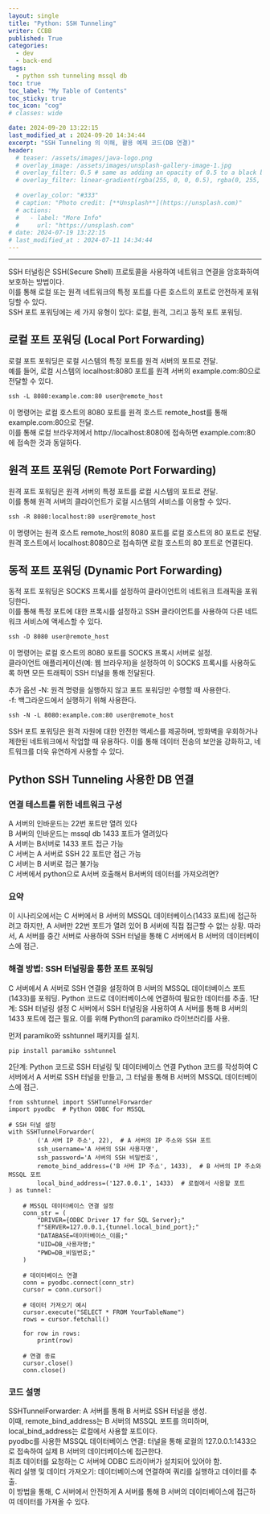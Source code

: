 ```yaml
---
layout: single
title: "Python: SSH Tunneling"
writer: CCBB
published: True
categories:
  - dev 
  - back-end
tags:
  - python ssh tunneling mssql db
toc: true
toc_label: "My Table of Contents"
toc_sticky: true
toc_icon: "cog"
# classes: wide

date: 2024-09-20 13:22:15
last_modified_at : 2024-09-20 14:34:44
excerpt: "SSH Tunneling 의 이해, 활용 예제 코드(DB 연결)"
header:
  # teaser: /assets/images/java-logo.png
  # overlay_image: /assets/images/unsplash-gallery-image-1.jpg
  # overlay_filter: 0.5 # same as adding an opacity of 0.5 to a black background
  # overlay_filter: linear-gradient(rgba(255, 0, 0, 0.5), rgba(0, 255, 255, 0.5))
  
  # overlay_color: "#333"
  # caption: "Photo credit: [**Unsplash**](https://unsplash.com)"
  # actions:
  #   - label: "More Info"
  #     url: "https://unsplash.com"
# date: 2024-07-19 13:22:15
# last_modified_at : 2024-07-11 14:34:44
---
```

---

<!-- # Python SSH Tunneling -->

SSH 터널링은 SSH(Secure Shell) 프로토콜을 사용하여 네트워크 연결을 암호화하여 보호하는 방법이다.  
이를 통해 로컬 또는 원격 네트워크의 특정 포트를 다른 호스트의 포트로 안전하게 포워딩할 수 있다.  
SSH 포트 포워딩에는 세 가지 유형이 있다: 로컬, 원격, 그리고 동적 포트 포워딩.

## 로컬 포트 포워딩 (Local Port Forwarding)
로컬 포트 포워딩은 로컬 시스템의 특정 포트를 원격 서버의 포트로 전달.  
예를 들어, 로컬 시스템의 localhost:8080 포트를 원격 서버의 example.com:80으로 전달할 수 있다.

```
ssh -L 8080:example.com:80 user@remote_host
```
이 명령어는 로컬 호스트의 8080 포트를 원격 호스트 remote_host를 통해 example.com:80으로 전달.   
이를 통해 로컬 브라우저에서 http://localhost:8080에 접속하면 example.com:80에 접속한 것과 동일하다.  

## 원격 포트 포워딩 (Remote Port Forwarding)
원격 포트 포워딩은 원격 서버의 특정 포트를 로컬 시스템의 포트로 전달.   
이를 통해 원격 서버의 클라이언트가 로컬 시스템의 서비스를 이용할 수 있다.

```
ssh -R 8080:localhost:80 user@remote_host
```
이 명령어는 원격 호스트 remote_host의 8080 포트를 로컬 호스트의 80 포트로 전달.   
원격 호스트에서 localhost:8080으로 접속하면 로컬 호스트의 80 포트로 연결된다.

## 동적 포트 포워딩 (Dynamic Port Forwarding)
동적 포트 포워딩은 SOCKS 프록시를 설정하여 클라이언트의 네트워크 트래픽을 포워딩한다.  
이를 통해 특정 포트에 대한 프록시를 설정하고 SSH 클라이언트를 사용하여 다른 네트워크 서비스에 액세스할 수 있다.

```
ssh -D 8080 user@remote_host
```
이 명령어는 로컬 호스트의 8080 포트를 SOCKS 프록시 서버로 설정.  
클라이언트 애플리케이션(예: 웹 브라우저)을 설정하여 이 SOCKS 프록시를 사용하도록 하면 모든 트래픽이 SSH 터널을 통해 전달된다.  

추가 옵션
-N: 원격 명령을 실행하지 않고 포트 포워딩만 수행할 때 사용한다.  
-f: 백그라운드에서 실행하기 위해 사용한다.  
```
ssh -N -L 8080:example.com:80 user@remote_host
```
SSH 포트 포워딩은 원격 자원에 대한 안전한 액세스를 제공하며, 방화벽을 우회하거나 제한된 네트워크에서 작업할 때 유용하다. 
이를 통해 데이터 전송의 보안을 강화하고, 네트워크를 더욱 유연하게 사용할 수 있다.


## Python SSH Tunneling 사용한 DB 연결

### 연결 테스트를 위한 네트워크 구성
A 서버의 인바운드는 22번 포트만 열려 있다  
B 서버의 인바운드는 mssql db 1433 포트가 열려있다  
A 서버는 B서버로 1433 포트 접근 가능  
C 서버는 A 서버로 SSH 22 포트만 접근 가능  
C 서버는 B 서버로 접근 불가능  
C 서버에서 python으로  A서버 호출해서 B서버의 데이터를 가져오려면?   

### 요약
이 시나리오에서는 C 서버에서 B 서버의 MSSQL 데이터베이스(1433 포트)에 접근하려고 하지만, A 서버만 22번 포트가 열려 있어 B 서버에 직접 접근할 수 없는 상황. 
따라서, A 서버를 중간 서버로 사용하여 SSH 터널을 통해 C 서버에서 B 서버의 데이터베이스에 접근.

### 해결 방법: SSH 터널링을 통한 포트 포워딩
C 서버에서 A 서버로 SSH 연결을 설정하여 B 서버의 MSSQL 데이터베이스 포트(1433)를 포워딩.
Python 코드로 데이터베이스에 연결하여 필요한 데이터를 추출.
1단계: SSH 터널링 설정
C 서버에서 SSH 터널링을 사용하여 A 서버를 통해 B 서버의 1433 포트에 접근 필요. 
이를 위해 Python의 paramiko 라이브러리를 사용.

먼저 paramiko와 sshtunnel 패키지를 설치.

```
pip install paramiko sshtunnel
```
2단계: Python 코드로 SSH 터널링 및 데이터베이스 연결
Python 코드를 작성하여 C 서버에서 A 서버로 SSH 터널을 만들고, 그 터널을 통해 B 서버의 MSSQL 데이터베이스에 접근.

```
from sshtunnel import SSHTunnelForwarder
import pyodbc  # Python ODBC for MSSQL

# SSH 터널 설정
with SSHTunnelForwarder(
        ('A 서버 IP 주소', 22),  # A 서버의 IP 주소와 SSH 포트
        ssh_username='A 서버의 SSH 사용자명',
        ssh_password='A 서버의 SSH 비밀번호',
        remote_bind_address=('B 서버 IP 주소', 1433),  # B 서버의 IP 주소와 MSSQL 포트
        local_bind_address=('127.0.0.1', 1433)  # 로컬에서 사용할 포트
) as tunnel:
    
    # MSSQL 데이터베이스 연결 설정
    conn_str = (
        "DRIVER={ODBC Driver 17 for SQL Server};"
        f"SERVER=127.0.0.1,{tunnel.local_bind_port};"
        "DATABASE=데이터베이스_이름;"
        "UID=DB_사용자명;"
        "PWD=DB_비밀번호;"
    )
    
    # 데이터베이스 연결
    conn = pyodbc.connect(conn_str)
    cursor = conn.cursor()

    # 데이터 가져오기 예시
    cursor.execute("SELECT * FROM YourTableName")
    rows = cursor.fetchall()
    
    for row in rows:
        print(row)
    
    # 연결 종료
    cursor.close()
    conn.close()
```

### 코드 설명
SSHTunnelForwarder: A 서버를 통해 B 서버로 SSH 터널을 생성.   
이때, remote_bind_address는 B 서버의 MSSQL 포트를 의미하며, local_bind_address는 로컬에서 사용할 포트이다.  
pyodbc를 사용한 MSSQL 데이터베이스 연결: 터널을 통해 로컬의 127.0.0.1:1433으로 접속하여 실제 B 서버의 데이터베이스에 접근한다.   
최초 데이터를 요청하는 C 서버에 ODBC 드라이버가 설치되어 있어야 함.  
쿼리 실행 및 데이터 가져오기: 데이터베이스에 연결하여 쿼리를 실행하고 데이터를 추출.  
이 방법을 통해, C 서버에서 안전하게 A 서버를 통해 B 서버의 데이터베이스에 접근하여 데이터를 가져올 수 있다.  

